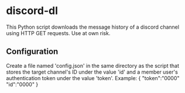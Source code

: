 discord-dl
==========
This Python script downloads the message history of a discord channel using HTTP GET requests. Use at own risk.

Configuration
-------------
Create a file named 'config.json' in the same directory as the script that stores the target channel's ID under the value 'id' and a member user's authentication token under the value 'token'.
Example:
	{
		"token":"0000"
		"id":"0000"
	}
